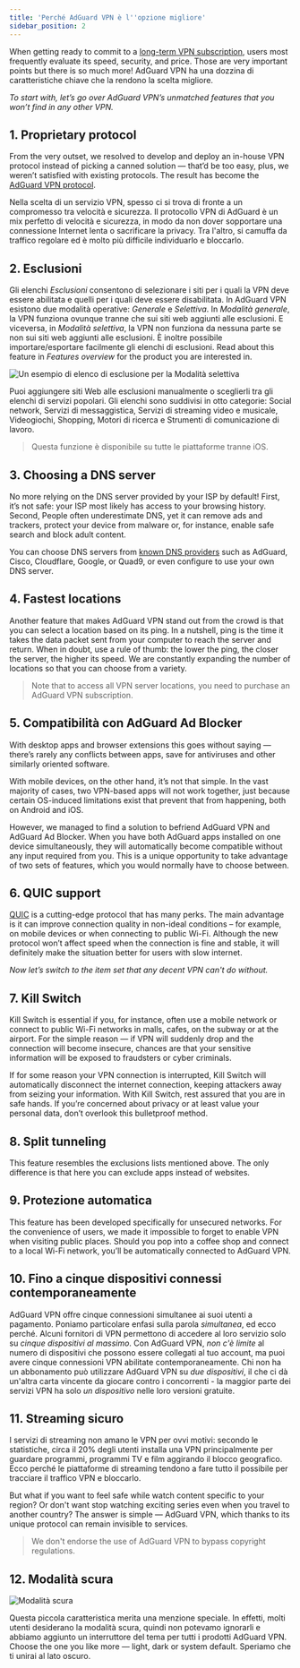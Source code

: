 ```yaml
---
title: 'Perché AdGuard VPN è l''opzione migliore'
sidebar_position: 2
---
```


When getting ready to commit to a [long-term VPN subscription](subscription.md), users most frequently evaluate its speed, security, and price. Those are very important points but there is so much more! AdGuard VPN ha una dozzina di caratteristiche chiave che la rendono la scelta migliore.

*To start with, let’s go over AdGuard VPN’s unmatched features that you won’t find in any other VPN.*

## 1. Proprietary protocol
From the very outset, we resolved to develop and deploy an in-house VPN protocol instead of picking a canned solution — that’d be too easy, plus, we weren’t satisfied with existing protocols. The result has become the [AdGuard VPN protocol](adguard-vpn-protocol.mdx).

Nella scelta di un servizio VPN, spesso ci si trova di fronte a un compromesso tra velocità e sicurezza. Il protocollo VPN di AdGuard è un mix perfetto di velocità e sicurezza, in modo da non dover sopportare una connessione Internet lenta o sacrificare la privacy. Tra l'altro, si camuffa da traffico regolare ed è molto più difficile individuarlo e bloccarlo.

## 2. Esclusioni
Gli elenchi *Esclusioni* consentono di selezionare i siti per i quali la VPN deve essere abilitata e quelli per i quali deve essere disabilitata. In AdGuard VPN esistono due modalità operative: *Generale* e *Selettiva*. In *Modalità generale*, la VPN funziona ovunque tranne che sui siti web aggiunti alle esclusioni. E viceversa, in *Modalità selettiva*, la VPN non funziona da nessuna parte se non sui siti web aggiunti alle esclusioni. È inoltre possibile importare/esportare facilmente gli elenchi di esclusioni. Read about this feature in *Features overview* for the product you are interested in.

![Un esempio di elenco di esclusione per la Modalità selettiva](https://cdn.adguard.com/public/Adguard/Blog/vpn_export_exclusions.png)

Puoi aggiungere siti Web alle esclusioni manualmente o sceglierli tra gli elenchi di servizi popolari. Gli elenchi sono suddivisi in otto categorie: Social network, Servizi di messaggistica, Servizi di streaming video e musicale, Videogiochi, Shopping, Motori di ricerca e Strumenti di comunicazione di lavoro.

> Questa funzione è disponibile su tutte le piattaforme tranne iOS.

## 3. Choosing a DNS server
No more relying on the DNS server provided by your ISP by default! First, it’s not safe: your ISP most likely has access to your browsing history. Second, People often underestimate DNS, yet it can remove ads and trackers, protect your device from malware or, for instance, enable safe search and block adult content.

You can choose DNS servers from [known DNS providers](https://kb.adguard.com/en/general/dns-providers) such as AdGuard, Cisco, Cloudflare, Google, or Quad9, or even configure to use your own DNS server.

## 4. Fastest locations

Another feature that makes AdGuard VPN stand out from the crowd is that you can select a location based on its ping. In a nutshell, ping is the time it takes the data packet sent from your computer to reach the server and return. When in doubt, use a rule of thumb: the lower the ping, the closer the server, the higher its speed. We are constantly expanding the number of locations so that you can choose from a variety.

> Note that to access all VPN server locations, you need to purchase an AdGuard VPN subscription.

## 5. Compatibilità con AdGuard Ad Blocker

With desktop apps and browser extensions this goes without saying — there’s rarely any conflicts between apps, save for antiviruses and other similarly oriented software.

With mobile devices, on the other hand, it’s not that simple. In the vast majority of cases, two VPN-based apps will not work together, just because certain OS-induced limitations exist that prevent that from happening, both on Android and iOS.

However, we managed to find a solution to befriend AdGuard VPN and AdGuard Ad Blocker. When you have both AdGuard apps installed on one device simultaneously, they will automatically become compatible without any input required from you. This is a unique opportunity to take advantage of two sets of features, which you would normally have to choose between.

## 6. QUIC support
[QUIC](https://adguard.com/en/blog/dns-over-quic.html) is a cutting-edge protocol that has many perks. The main advantage is it can improve connection quality in non-ideal conditions – for example, on mobile devices or when connecting to public Wi-Fi. Although the new protocol won’t affect speed when the connection is fine and stable, it will definitely make the situation better for users with slow internet.

*Now let’s switch to the item set that any decent VPN can't do without.*

## 7. Kill Switch
Kill Switch is essential if you, for instance, often use a mobile network or connect to public Wi-Fi networks in malls, cafes, on the subway or at the airport. For the simple reason — if VPN will suddenly drop and the connection will become insecure, chances are that your sensitive information will be exposed to fraudsters or cyber criminals.

If for some reason your VPN connection is interrupted, Kill Switch will automatically disconnect the internet connection, keeping attackers away from seizing your information. With Kill Switch, rest assured that you are in safe hands. If you’re concerned about privacy or at least value your personal data, don’t overlook this bulletproof method.

## 8. Split tunneling
This feature resembles the exclusions lists mentioned above. The only difference is that here you can exclude apps instead of websites.

## 9. Protezione automatica
This feature has been developed specifically for unsecured networks. For the convenience of users, we made it impossible to forget to enable VPN when visiting public places. Should you pop into a coffee shop and connect to a local Wi-Fi network, you’ll be automatically connected to AdGuard VPN.

## 10. Fino a cinque dispositivi connessi contemporaneamente
AdGuard VPN offre cinque connessioni simultanee ai suoi utenti a pagamento. Poniamo particolare enfasi sulla parola *simultanea*, ed ecco perché. Alcuni fornitori di VPN permettono di accedere al loro servizio solo su *cinque dispositivi al massimo*. Con AdGuard VPN, *non c'è limite* al numero di dispositivi che possono essere collegati al tuo account, ma puoi avere cinque connessioni VPN abilitate contemporaneamente. Chi non ha un abbonamento può utilizzare AdGuard VPN su *due dispositivi*, il che ci dà un'altra carta vincente da giocare contro i concorrenti - la maggior parte dei servizi VPN ha solo *un dispositivo* nelle loro versioni gratuite.

## 11. Streaming sicuro
I servizi di streaming non amano le VPN per ovvi motivi: secondo le statistiche, circa il 20% degli utenti installa una VPN principalmente per guardare programmi, programmi TV e film aggirando il blocco geografico. Ecco perché le piattaforme di streaming tendono a fare tutto il possibile per tracciare il traffico VPN e bloccarlo.

But what if you want to feel safe while watch content specific to your region? Or don't want stop watching exciting series even when you travel to another country? The answer is simple — AdGuard VPN, which thanks to its unique protocol can remain invisible to services.

> We don't endorse the use of AdGuard VPN to bypass copyright regulations.

## 12. Modalità scura

![Modalità scura](https://cdn.adguard.com/public/Adguard/Blog/vpn/main_en_black.png)

Questa piccola caratteristica merita una menzione speciale. In effetti, molti utenti desiderano la modalità scura, quindi non potevamo ignorarli e abbiamo aggiunto un interruttore del tema per tutti i prodotti AdGuard VPN. Choose the one you like more — light, dark or system default. Speriamo che ti unirai al lato oscuro.
